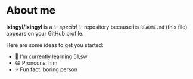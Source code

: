 # About me


**lxingyl/lxingyl** is a ✨ _special_ ✨ repository because its `README.md` (this file) appears on your GitHub profile.

Here are some ideas to get you started:

- 🌱 I’m currently learning 51,sw
- 😄 Pronouns: him
- ⚡ Fun fact: boring person

